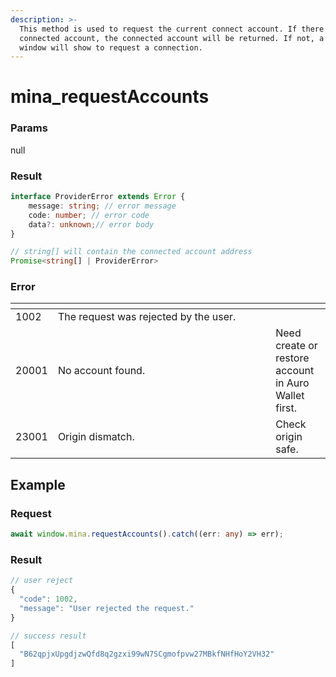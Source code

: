 ```yaml
---
description: >-
  This method is used to request the current connect account. If there is a
  connected account, the connected account will be returned. If not, a popup
  window will show to request a connection.
---
```


# mina\_requestAccounts

### Params

null

### Result

```typescript
interface ProviderError extends Error {
    message: string; // error message
    code: number; // error code 
    data?: unknown;// error body 
}

// string[] will contain the connected account address
Promise<string[] | ProviderError>
```

### Error

<table><thead><tr><th></th><th width="332.3333333333333"></th><th></th></tr></thead><tbody><tr><td>1002</td><td>The request was rejected by the user.</td><td></td></tr><tr><td>20001</td><td>No account found.</td><td>Need create or restore account in Auro Wallet first.</td></tr><tr><td>23001</td><td>Origin dismatch.</td><td>Check origin safe.</td></tr></tbody></table>

## Example

### Request

```typescript
await window.mina.requestAccounts().catch((err: any) => err);
```

### Result

```typescript
// user reject
{
  "code": 1002,
  "message": "User rejected the request."
}

// success result
[
  "B62qpjxUpgdjzwQfd8q2gzxi99wN7SCgmofpvw27MBkfNHfHoY2VH32"
]
```
